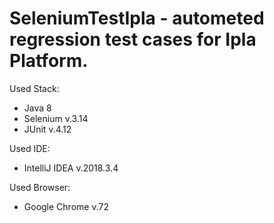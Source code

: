 # SeleniumTestIpla - autometed regression test cases for Ipla Platform.

Used Stack:
- Java 8
- Selenium v.3.14
- JUnit v.4.12

Used IDE:
- IntelliJ IDEA v.2018.3.4

Used Browser:
- Google Chrome v.72
